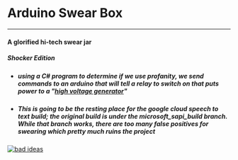 # Arduino Swear Box
--------------------
#### A glorified hi-tech swear jar
##### *Shocker Edition*

  * ##### using a C# program to determine if we use profanity, we send commands to an arduino that will tell a relay to switch on that puts power to a _"_[_high voltage generator_](https://www.ebay.com/sch/sis.html?_nkw=DC+3V-6V+to+400kV+400000V+Boost+Step-up+Power+Module+High-voltage+Generator&_id=222522245188&&_trksid=p2057872.m2749.l2658)_"_

  * ##### This is going to be the resting place for the google cloud speech to text build; the original build is under the microsoft_sapi_build branch. While that branch works, there are too many false positives for swearing which pretty much ruins the project

[![bad ideas](https://j.gifs.com/gLA9WD.gif)](https://youtu.be/sI_3dkyu0hY)
